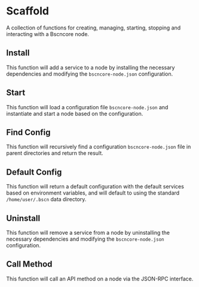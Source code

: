 # Scaffold
A collection of functions for creating, managing, starting, stopping and interacting with a Bscncore node.

## Install
This function will add a service to a node by installing the necessary dependencies and modifying the `bscncore-node.json` configuration.

## Start
This function will load a configuration file `bscncore-node.json` and instantiate and start a node based on the configuration.

## Find Config
This function will recursively find a configuration `bscncore-node.json` file in parent directories and return the result.

## Default Config
This function will return a default configuration with the default services based on environment variables, and will default to using the standard `/home/user/.bscn` data directory.

## Uninstall
This function will remove a service from a node by uninstalling the necessary dependencies and modifying the `bscncore-node.json` configuration.

## Call Method
This function will call an API method on a node via the JSON-RPC interface.

